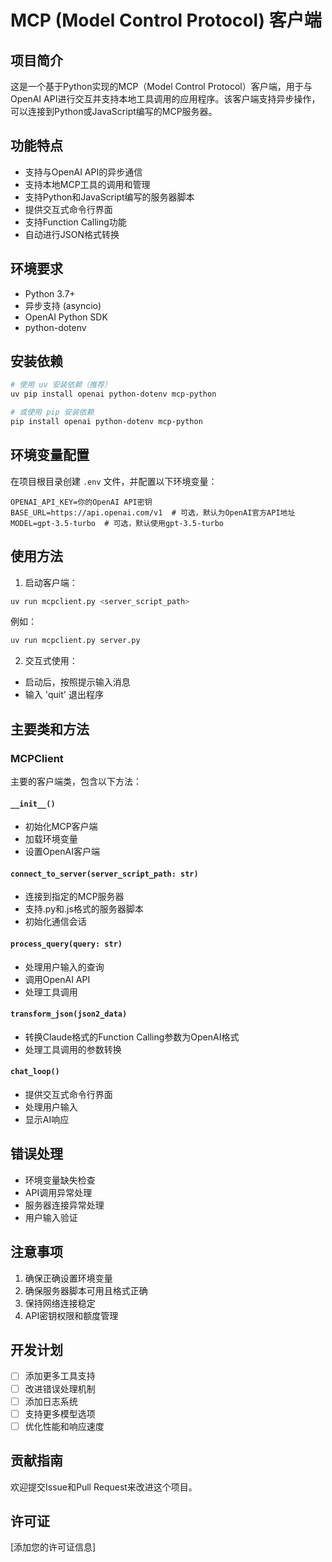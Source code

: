 # MCP (Model Control Protocol) 客户端

## 项目简介
这是一个基于Python实现的MCP（Model Control Protocol）客户端，用于与OpenAI API进行交互并支持本地工具调用的应用程序。该客户端支持异步操作，可以连接到Python或JavaScript编写的MCP服务器。

## 功能特点
- 支持与OpenAI API的异步通信
- 支持本地MCP工具的调用和管理
- 支持Python和JavaScript编写的服务器脚本
- 提供交互式命令行界面
- 支持Function Calling功能
- 自动进行JSON格式转换

## 环境要求
- Python 3.7+
- 异步支持 (asyncio)
- OpenAI Python SDK
- python-dotenv

## 安装依赖
```bash
# 使用 uv 安装依赖（推荐）
uv pip install openai python-dotenv mcp-python

# 或使用 pip 安装依赖
pip install openai python-dotenv mcp-python
```

## 环境变量配置
在项目根目录创建 `.env` 文件，并配置以下环境变量：
```env
OPENAI_API_KEY=你的OpenAI API密钥
BASE_URL=https://api.openai.com/v1  # 可选，默认为OpenAI官方API地址
MODEL=gpt-3.5-turbo  # 可选，默认使用gpt-3.5-turbo
```

## 使用方法
1. 启动客户端：
```bash
uv run mcpclient.py <server_script_path>
```
例如：
```bash
uv run mcpclient.py server.py
```

2. 交互式使用：
- 启动后，按照提示输入消息
- 输入 'quit' 退出程序

## 主要类和方法

### MCPClient
主要的客户端类，包含以下方法：

#### `__init__()`
- 初始化MCP客户端
- 加载环境变量
- 设置OpenAI客户端

#### `connect_to_server(server_script_path: str)`
- 连接到指定的MCP服务器
- 支持.py和.js格式的服务器脚本
- 初始化通信会话

#### `process_query(query: str)`
- 处理用户输入的查询
- 调用OpenAI API
- 处理工具调用

#### `transform_json(json2_data)`
- 转换Claude格式的Function Calling参数为OpenAI格式
- 处理工具调用的参数转换

#### `chat_loop()`
- 提供交互式命令行界面
- 处理用户输入
- 显示AI响应

## 错误处理
- 环境变量缺失检查
- API调用异常处理
- 服务器连接异常处理
- 用户输入验证

## 注意事项
1. 确保正确设置环境变量
2. 确保服务器脚本可用且格式正确
3. 保持网络连接稳定
4. API密钥权限和额度管理

## 开发计划
- [ ] 添加更多工具支持
- [ ] 改进错误处理机制
- [ ] 添加日志系统
- [ ] 支持更多模型选项
- [ ] 优化性能和响应速度

## 贡献指南
欢迎提交Issue和Pull Request来改进这个项目。

## 许可证
[添加您的许可证信息]
